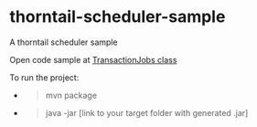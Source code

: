 # thorntail-scheduler-sample
A thorntail scheduler sample

Open code sample at [TransactionJobs class](https://github.com/hitallocavas/thorntail-scheduler-sample/blob/master/taskrun/src/main/java/jobs/TransactionJobs.java) 

To run the project:
- >mvn package
- >java -jar [link to your target folder with generated .jar]
